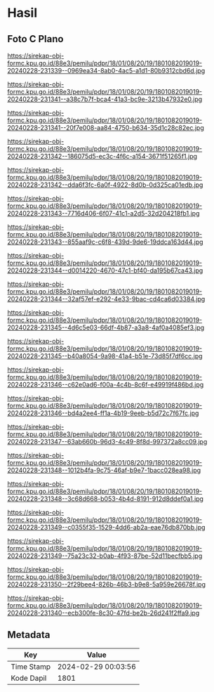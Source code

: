 # Hasil

## Foto C Plano

https://sirekap-obj-formc.kpu.go.id/88e3/pemilu/pdpr/18/01/08/20/19/1801082019019-20240228-231339--0969ea34-8ab0-4ac5-a1d1-80b9312cbd6d.jpg

https://sirekap-obj-formc.kpu.go.id/88e3/pemilu/pdpr/18/01/08/20/19/1801082019019-20240228-231341--a38c7b7f-bca4-41a3-bc9e-3213b47932e0.jpg

https://sirekap-obj-formc.kpu.go.id/88e3/pemilu/pdpr/18/01/08/20/19/1801082019019-20240228-231341--20f7e008-aa84-4750-b634-35d1c28c82ec.jpg

https://sirekap-obj-formc.kpu.go.id/88e3/pemilu/pdpr/18/01/08/20/19/1801082019019-20240228-231342--186075d5-ec3c-4f6c-a154-3671f51265f1.jpg

https://sirekap-obj-formc.kpu.go.id/88e3/pemilu/pdpr/18/01/08/20/19/1801082019019-20240228-231342--dda6f3fc-6a0f-4922-8d0b-0d325ca01edb.jpg

https://sirekap-obj-formc.kpu.go.id/88e3/pemilu/pdpr/18/01/08/20/19/1801082019019-20240228-231343--7716d406-6f07-41c1-a2d5-32d204218fb1.jpg

https://sirekap-obj-formc.kpu.go.id/88e3/pemilu/pdpr/18/01/08/20/19/1801082019019-20240228-231343--855aaf9c-c6f8-439d-9de6-19ddca163d44.jpg

https://sirekap-obj-formc.kpu.go.id/88e3/pemilu/pdpr/18/01/08/20/19/1801082019019-20240228-231344--d0014220-4670-47c1-bf40-da195b67ca43.jpg

https://sirekap-obj-formc.kpu.go.id/88e3/pemilu/pdpr/18/01/08/20/19/1801082019019-20240228-231344--32af57ef-e292-4e33-9bac-cd4ca6d03384.jpg

https://sirekap-obj-formc.kpu.go.id/88e3/pemilu/pdpr/18/01/08/20/19/1801082019019-20240228-231345--4d6c5e03-66df-4b87-a3a8-4af0a4085ef3.jpg

https://sirekap-obj-formc.kpu.go.id/88e3/pemilu/pdpr/18/01/08/20/19/1801082019019-20240228-231345--b40a8054-9a98-41a4-b51e-73d85f7df6cc.jpg

https://sirekap-obj-formc.kpu.go.id/88e3/pemilu/pdpr/18/01/08/20/19/1801082019019-20240228-231346--c62e0ad6-f00a-4c4b-8c6f-e49919f486bd.jpg

https://sirekap-obj-formc.kpu.go.id/88e3/pemilu/pdpr/18/01/08/20/19/1801082019019-20240228-231346--bd4a2ee4-ff1a-4b19-9eeb-b5d72c7f67fc.jpg

https://sirekap-obj-formc.kpu.go.id/88e3/pemilu/pdpr/18/01/08/20/19/1801082019019-20240228-231347--63ab660b-96d3-4c49-8f8d-997372a8cc09.jpg

https://sirekap-obj-formc.kpu.go.id/88e3/pemilu/pdpr/18/01/08/20/19/1801082019019-20240228-231348--1012b4fa-9c75-46af-b9e7-1bacc028ea98.jpg

https://sirekap-obj-formc.kpu.go.id/88e3/pemilu/pdpr/18/01/08/20/19/1801082019019-20240228-231348--3c68d668-b053-4b4d-8191-912d8ddef0a1.jpg

https://sirekap-obj-formc.kpu.go.id/88e3/pemilu/pdpr/18/01/08/20/19/1801082019019-20240228-231349--c0355f35-1529-4dd6-ab2a-eae76db870bb.jpg

https://sirekap-obj-formc.kpu.go.id/88e3/pemilu/pdpr/18/01/08/20/19/1801082019019-20240228-231349--75a23c32-b0ab-4f93-87be-52d11becfbb5.jpg

https://sirekap-obj-formc.kpu.go.id/88e3/pemilu/pdpr/18/01/08/20/19/1801082019019-20240228-231350--2f29bee4-826b-46b3-b9e8-5a959e26678f.jpg

https://sirekap-obj-formc.kpu.go.id/88e3/pemilu/pdpr/18/01/08/20/19/1801082019019-20240228-231340--ecb300fe-8c30-47fd-be2b-26d241f2ffa9.jpg


## Metadata

| Key        | Value               |
| ---------- | ------------------- |
| Time Stamp | 2024-02-29 00:03:56 |
| Kode Dapil | 1801                |



